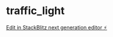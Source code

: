 # traffic_light

[Edit in StackBlitz next generation editor ⚡️](https://stackblitz.com/~/github.com/amaity-digi/traffic_light)